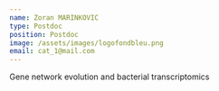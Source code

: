 ```yaml
---
name: Zoran MARINKOVIC
type: Postdoc
position: Postdoc
image: /assets/images/logofondbleu.png
email: cat_1@mail.com
---
```

Gene network evolution and bacterial transcriptomics
